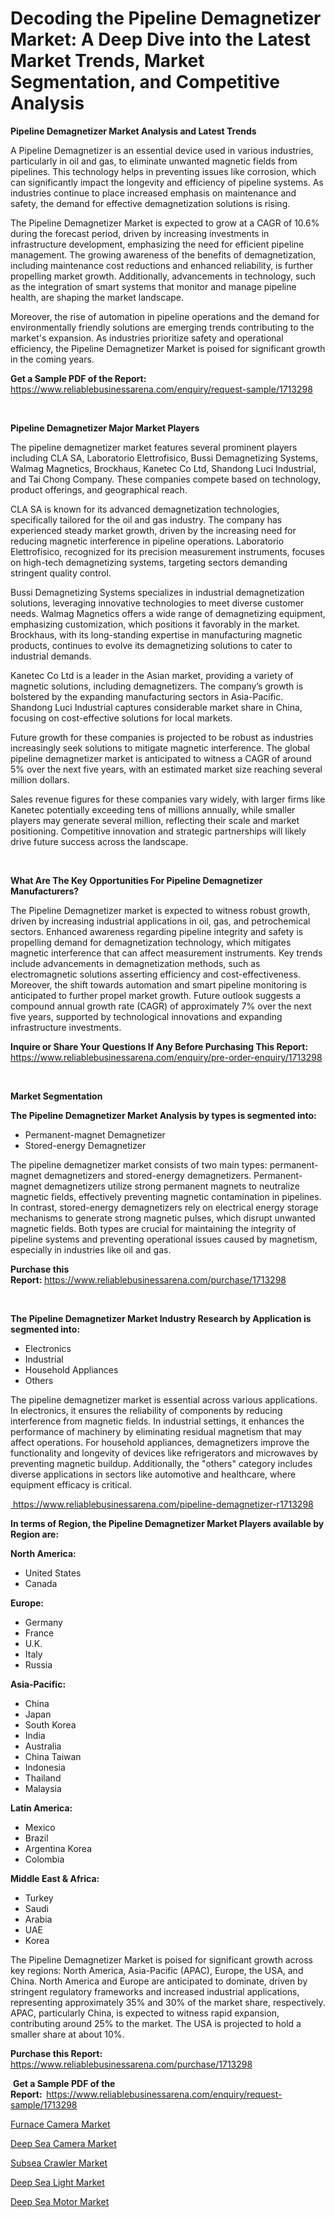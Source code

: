 <p><h1>Decoding the Pipeline Demagnetizer Market: A Deep Dive into the Latest Market Trends, Market Segmentation, and Competitive Analysis</h1></p><p><strong>Pipeline Demagnetizer Market Analysis and Latest Trends</strong></p>
<p><p>A Pipeline Demagnetizer is an essential device used in various industries, particularly in oil and gas, to eliminate unwanted magnetic fields from pipelines. This technology helps in preventing issues like corrosion, which can significantly impact the longevity and efficiency of pipeline systems. As industries continue to place increased emphasis on maintenance and safety, the demand for effective demagnetization solutions is rising.</p><p>The Pipeline Demagnetizer Market is expected to grow at a CAGR of 10.6% during the forecast period, driven by increasing investments in infrastructure development, emphasizing the need for efficient pipeline management. The growing awareness of the benefits of demagnetization, including maintenance cost reductions and enhanced reliability, is further propelling market growth. Additionally, advancements in technology, such as the integration of smart systems that monitor and manage pipeline health, are shaping the market landscape. </p><p>Moreover, the rise of automation in pipeline operations and the demand for environmentally friendly solutions are emerging trends contributing to the market's expansion. As industries prioritize safety and operational efficiency, the Pipeline Demagnetizer Market is poised for significant growth in the coming years.</p></p>
<p><strong>Get a Sample PDF of the Report:&nbsp;</strong> <a href="https://www.reliablebusinessarena.com/enquiry/request-sample/1713298?utm_campaign=2182&utm_medium=2&utm_source=Github&utm_content=ia&utm_term=10042025&utm_id=pipeline-demagnetizer">https://www.reliablebusinessarena.com/enquiry/request-sample/1713298</a></p>
<p>&nbsp;</p>
<p><strong>Pipeline Demagnetizer Major Market Players</strong></p>
<p><p>The pipeline demagnetizer market features several prominent players including CLA SA, Laboratorio Elettrofisico, Bussi Demagnetizing Systems, Walmag Magnetics, Brockhaus, Kanetec Co Ltd, Shandong Luci Industrial, and Tai Chong Company. These companies compete based on technology, product offerings, and geographical reach.</p><p>CLA SA is known for its advanced demagnetization technologies, specifically tailored for the oil and gas industry. The company has experienced steady market growth, driven by the increasing need for reducing magnetic interference in pipeline operations. Laboratorio Elettrofisico, recognized for its precision measurement instruments, focuses on high-tech demagnetizing systems, targeting sectors demanding stringent quality control.</p><p>Bussi Demagnetizing Systems specializes in industrial demagnetization solutions, leveraging innovative technologies to meet diverse customer needs. Walmag Magnetics offers a wide range of demagnetizing equipment, emphasizing customization, which positions it favorably in the market. Brockhaus, with its long-standing expertise in manufacturing magnetic products, continues to evolve its demagnetizing solutions to cater to industrial demands.</p><p>Kanetec Co Ltd is a leader in the Asian market, providing a variety of magnetic solutions, including demagnetizers. The company’s growth is bolstered by the expanding manufacturing sectors in Asia-Pacific. Shandong Luci Industrial captures considerable market share in China, focusing on cost-effective solutions for local markets.</p><p>Future growth for these companies is projected to be robust as industries increasingly seek solutions to mitigate magnetic interference. The global pipeline demagnetizer market is anticipated to witness a CAGR of around 5% over the next five years, with an estimated market size reaching several million dollars.</p><p>Sales revenue figures for these companies vary widely, with larger firms like Kanetec potentially exceeding tens of millions annually, while smaller players may generate several million, reflecting their scale and market positioning. Competitive innovation and strategic partnerships will likely drive future success across the landscape.</p></p>
<p>&nbsp;</p>
<p><strong>What Are The Key Opportunities For Pipeline Demagnetizer Manufacturers?</strong></p>
<p><p>The Pipeline Demagnetizer market is expected to witness robust growth, driven by increasing industrial applications in oil, gas, and petrochemical sectors. Enhanced awareness regarding pipeline integrity and safety is propelling demand for demagnetization technology, which mitigates magnetic interference that can affect measurement instruments. Key trends include advancements in demagnetization methods, such as electromagnetic solutions asserting efficiency and cost-effectiveness. Moreover, the shift towards automation and smart pipeline monitoring is anticipated to further propel market growth. Future outlook suggests a compound annual growth rate (CAGR) of approximately 7% over the next five years, supported by technological innovations and expanding infrastructure investments.</p></p>
<p><strong>Inquire or Share Your Questions If Any Before Purchasing This Report:</strong> <a href="https://www.reliablebusinessarena.com/enquiry/pre-order-enquiry/1713298?utm_campaign=2182&utm_medium=2&utm_source=Github&utm_content=ia&utm_term=10042025&utm_id=pipeline-demagnetizer">https://www.reliablebusinessarena.com/enquiry/pre-order-enquiry/1713298</a></p>
<p>&nbsp;</p>
<p><strong>Market Segmentation</strong></p>
<p><strong>The Pipeline Demagnetizer Market Analysis by types is segmented into:</strong></p>
<p><ul><li>Permanent-magnet Demagnetizer</li><li>Stored-energy Demagnetizer</li></ul></p>
<p><p>The pipeline demagnetizer market consists of two main types: permanent-magnet demagnetizers and stored-energy demagnetizers. Permanent-magnet demagnetizers utilize strong permanent magnets to neutralize magnetic fields, effectively preventing magnetic contamination in pipelines. In contrast, stored-energy demagnetizers rely on electrical energy storage mechanisms to generate strong magnetic pulses, which disrupt unwanted magnetic fields. Both types are crucial for maintaining the integrity of pipeline systems and preventing operational issues caused by magnetism, especially in industries like oil and gas.</p></p>
<p><strong>Purchase this Report:&nbsp;</strong><a href="https://www.reliablebusinessarena.com/purchase/1713298?utm_campaign=2182&utm_medium=2&utm_source=Github&utm_content=ia&utm_term=10042025&utm_id=pipeline-demagnetizer">https://www.reliablebusinessarena.com/purchase/1713298</a></p>
<p>&nbsp;</p>
<p><strong>The Pipeline Demagnetizer Market Industry Research by Application is segmented into:</strong></p>
<p><ul><li>Electronics</li><li>Industrial</li><li>Household Appliances</li><li>Others</li></ul></p>
<p><p>The pipeline demagnetizer market is essential across various applications. In electronics, it ensures the reliability of components by reducing interference from magnetic fields. In industrial settings, it enhances the performance of machinery by eliminating residual magnetism that may affect operations. For household appliances, demagnetizers improve the functionality and longevity of devices like refrigerators and microwaves by preventing magnetic buildup. Additionally, the "others" category includes diverse applications in sectors like automotive and healthcare, where equipment efficacy is critical.</p></p>
<p><a href="https://www.reliablebusinessarena.com/pipeline-demagnetizer-r1713298?utm_campaign=2182&utm_medium=2&utm_source=Github&utm_content=ia&utm_term=10042025&utm_id=pipeline-demagnetizer">&nbsp;https://www.reliablebusinessarena.com/pipeline-demagnetizer-r1713298</a></p>
<p><strong>In terms of Region, the Pipeline Demagnetizer Market Players available by Region are:</strong></p>
<p>
    <p> <strong> North America: </strong>
        <ul>
            <li>United States</li>
            <li>Canada</li>
        </ul>
        </p> 
    <p> <strong> Europe: </strong>
        <ul>
            <li>Germany</li>
            <li>France</li>
            <li>U.K.</li>
            <li>Italy</li>
            <li>Russia</li>
        </ul>
        </p> 
    <p> <strong> Asia-Pacific: </strong>
        <ul>
            <li>China</li>
            <li>Japan</li>
            <li>South Korea</li>
            <li>India</li>
            <li>Australia</li>
            <li>China Taiwan</li>
            <li>Indonesia</li>
            <li>Thailand</li>
            <li>Malaysia</li>
        </ul>
        </p> 
    <p> <strong> Latin America: </strong>
        <ul>
            <li>Mexico</li>
            <li>Brazil</li>
            <li>Argentina Korea</li>
            <li>Colombia</li>
        </ul>
        </p> 
    <p> <strong> Middle East & Africa: </strong>
        <ul>
            <li>Turkey</li>
            <li>Saudi</li>
            <li>Arabia</li>
            <li>UAE</li>
            <li>Korea</li>
        </ul>
    </p>
    </p>
<p><p>The Pipeline Demagnetizer Market is poised for significant growth across key regions: North America, Asia-Pacific (APAC), Europe, the USA, and China. North America and Europe are anticipated to dominate, driven by stringent regulatory frameworks and increased industrial applications, representing approximately 35% and 30% of the market share, respectively. APAC, particularly China, is expected to witness rapid expansion, contributing around 25% to the market. The USA is projected to hold a smaller share at about 10%.</p></p>
<p><strong>Purchase this Report: </strong><a href="https://www.reliablebusinessarena.com/purchase/1713298?utm_campaign=2182&utm_medium=2&utm_source=Github&utm_content=ia&utm_term=10042025&utm_id=pipeline-demagnetizer">https://www.reliablebusinessarena.com/purchase/1713298</a></p>
<p>&nbsp;<strong>Get a Sample PDF of the Report:&nbsp;&nbsp;</strong><a href="https://www.reliablebusinessarena.com/enquiry/request-sample/1713298?utm_campaign=2182&utm_medium=2&utm_source=Github&utm_content=ia&utm_term=10042025&utm_id=pipeline-demagnetizer">https://www.reliablebusinessarena.com/enquiry/request-sample/1713298</a></p>
<p><strong></strong></p>
<p><p><a href="https://github.com/berbelsagwan/Market-Research-Report-List-1/blob/main/furnace-camera-market.md?utm_campaign=2182&utm_medium=2&utm_source=Github&utm_content=ia&utm_term=10042025&utm_id=pipeline-demagnetizer">Furnace Camera Market</a></p><p><a href="https://github.com/leopardmicheal7019/Market-Research-Report-List-1/blob/main/deep-sea-camera-market.md?utm_campaign=2182&utm_medium=2&utm_source=Github&utm_content=ia&utm_term=10042025&utm_id=pipeline-demagnetizer">Deep Sea Camera Market</a></p><p><a href="https://github.com/waverlyam689/Market-Research-Report-List-1/blob/main/subsea-crawler-market.md?utm_campaign=2182&utm_medium=2&utm_source=Github&utm_content=ia&utm_term=10042025&utm_id=pipeline-demagnetizer">Subsea Crawler Market</a></p><p><a href="https://github.com/barnickclara79/Market-Research-Report-List-1/blob/main/deep-sea-light-market.md?utm_campaign=2182&utm_medium=2&utm_source=Github&utm_content=ia&utm_term=10042025&utm_id=pipeline-demagnetizer">Deep Sea Light Market</a></p><p><a href="https://github.com/tselahiara/Market-Research-Report-List-1/blob/main/deep-sea-motor-market.md?utm_campaign=2182&utm_medium=2&utm_source=Github&utm_content=ia&utm_term=10042025&utm_id=pipeline-demagnetizer">Deep Sea Motor Market</a></p></p>